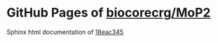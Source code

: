 GitHub Pages of [biocorecrg/MoP2](https://github.com/biocorecrg/MoP2.git)
===
Sphinx html documentation of [18eac345](https://github.com/biocorecrg/MoP2/tree/18eac345cb56a07c55af9d9d30b5f82bcfe25c52)

